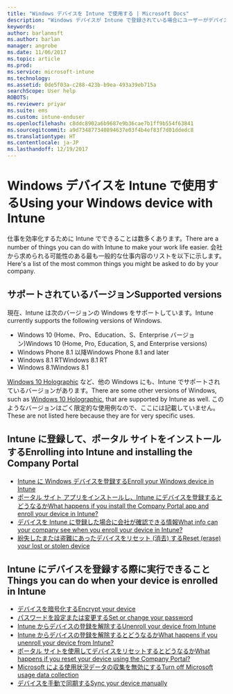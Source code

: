 ```yaml
---
title: "Windows デバイスを Intune で使用する | Microsoft Docs"
description: "Windows デバイスが Intune で登録されている場合にユーザーがデバイスで実行できるタスクへのリンクの一覧"
keywords: 
author: barlanmsft
ms.author: barlan
manager: angrobe
ms.date: 11/06/2017
ms.topic: article
ms.prod: 
ms.service: microsoft-intune
ms.technology: 
ms.assetid: 0de5f03a-c288-423b-b9ea-493a39eb715a
searchScope: User help
ROBOTS: 
ms.reviewer: priyar
ms.suite: ems
ms.custom: intune-enduser
ms.openlocfilehash: c8ddc8902a6b9687e9b36cae7b1ff9b554f63841
ms.sourcegitcommit: a9d734877340894637e03f4b4ef83f7d01ddedc8
ms.translationtype: HT
ms.contentlocale: ja-JP
ms.lasthandoff: 12/19/2017
---
```

# <a name="using-your-windows-device-with-intune"></a><span data-ttu-id="bbada-103">Windows デバイスを Intune で使用する</span><span class="sxs-lookup"><span data-stu-id="bbada-103">Using your Windows device with Intune</span></span>

<span data-ttu-id="bbada-104">仕事を効率化するために Intune でできることは数多くあります。</span><span class="sxs-lookup"><span data-stu-id="bbada-104">There are a number of things you can do with Intune to make your work life easier.</span></span> <span data-ttu-id="bbada-105">会社から求められる可能性のある最も一般的な仕事内容のリストを以下に示します。</span><span class="sxs-lookup"><span data-stu-id="bbada-105">Here's a list of the most common things you might be asked to do by your company.</span></span>

## <a name="supported-versions"></a><span data-ttu-id="bbada-106">サポートされているバージョン</span><span class="sxs-lookup"><span data-stu-id="bbada-106">Supported versions</span></span>

<span data-ttu-id="bbada-107">現在、Intune は次のバージョンの Windows をサポートしています。</span><span class="sxs-lookup"><span data-stu-id="bbada-107">Intune currently supports the following versions of Windows.</span></span>

* <span data-ttu-id="bbada-108">Windows 10 (Home、Pro、Education、S、Enterprise バージョン)</span><span class="sxs-lookup"><span data-stu-id="bbada-108">Windows 10 (Home, Pro, Education, S, and Enterprise versions)</span></span>
* <span data-ttu-id="bbada-109">Windows Phone 8.1 以降</span><span class="sxs-lookup"><span data-stu-id="bbada-109">Windows Phone 8.1 and later</span></span>
* <span data-ttu-id="bbada-110">Windows 8.1 RT</span><span class="sxs-lookup"><span data-stu-id="bbada-110">Windows 8.1 RT</span></span>
* <span data-ttu-id="bbada-111">Windows 8.1</span><span class="sxs-lookup"><span data-stu-id="bbada-111">Windows 8.1</span></span>

<span data-ttu-id="bbada-112">[Windows 10 Holographic](https://www.microsoft.com/hololens) など、他の Windows にも、Intune でサポートされているバージョンがあります。</span><span class="sxs-lookup"><span data-stu-id="bbada-112">There are some other versions of Windows, such as [Windows 10 Holographic](https://www.microsoft.com/hololens), that are supported by Intune as well.</span></span> <span data-ttu-id="bbada-113">このようなバージョンはごく限定的な使用例なので、ここには記載していません。</span><span class="sxs-lookup"><span data-stu-id="bbada-113">These are not listed here because they are for very specific uses.</span></span>

## <a name="enrolling-into-intune-and-installing-the-company-portal"></a><span data-ttu-id="bbada-114">Intune に登録して、ポータル サイトをインストールする</span><span class="sxs-lookup"><span data-stu-id="bbada-114">Enrolling into Intune and installing the Company Portal</span></span>

- [<span data-ttu-id="bbada-115">Intune に Windows デバイスを登録する</span><span class="sxs-lookup"><span data-stu-id="bbada-115">Enroll your Windows device in Intune</span></span>](enroll-your-device-in-intune-windows.md)
- [<span data-ttu-id="bbada-116">ポータル サイト アプリをインストールし、Intune にデバイスを登録するとどうなるか</span><span class="sxs-lookup"><span data-stu-id="bbada-116">What happens if you install the Company Portal app and enroll your device in Intune?</span></span>](what-happens-if-you-install-the-company-portal-app-and-enroll-your-device-in-intune-windows.md)
- [<span data-ttu-id="bbada-117">デバイスを Intune に登録した場合に会社が確認できる情報</span><span class="sxs-lookup"><span data-stu-id="bbada-117">What info can your company see when you enroll your device in Intune?</span></span>](what-info-can-your-company-see-when-you-enroll-your-device-in-intune.md)
- [<span data-ttu-id="bbada-118">紛失したまたは盗難にあったデバイスをリセット (消去) する</span><span class="sxs-lookup"><span data-stu-id="bbada-118">Reset (erase) your lost or stolen device</span></span>](reset-erase-your-device-cpwebsite.md)

## <a name="things-you-can-do-when-your-device-is-enrolled-in-intune"></a><span data-ttu-id="bbada-119">Intune にデバイスを登録する際に実行できること</span><span class="sxs-lookup"><span data-stu-id="bbada-119">Things you can do when your device is enrolled in Intune</span></span>

- [<span data-ttu-id="bbada-120">デバイスを暗号化する</span><span class="sxs-lookup"><span data-stu-id="bbada-120">Encrypt your device</span></span>](encrypt-your-device-windows.md)
- [<span data-ttu-id="bbada-121">パスワードを設定または変更する</span><span class="sxs-lookup"><span data-stu-id="bbada-121">Set or change your password</span></span>](set-or-change-your-password-windows.md)
- [<span data-ttu-id="bbada-122">Intune からデバイスの登録を解除する</span><span class="sxs-lookup"><span data-stu-id="bbada-122">Unenroll your device from Intune</span></span>](unenroll-your-device-from-intune-windows.md)
- [<span data-ttu-id="bbada-123">Intune からデバイスの登録を解除するとどうなるか</span><span class="sxs-lookup"><span data-stu-id="bbada-123">What happens if you unenroll your device from Intune?</span></span>](what-happens-if-you-unenroll-your-device-from-intune-windows.md)
- [<span data-ttu-id="bbada-124">ポータル サイトを使用してデバイスをリセットするとどうなるか</span><span class="sxs-lookup"><span data-stu-id="bbada-124">What happens if you reset your device using the Company Portal?</span></span>](what-happens-if-you-reset-your-device-using-the-company-portal-windows.md)
- [<span data-ttu-id="bbada-125">Microsoft による使用状況データの収集を無効にする</span><span class="sxs-lookup"><span data-stu-id="bbada-125">Turn off Microsoft usage data collection</span></span>](turn-off-microsoft-usage-data-collection-windows.md)
- [<span data-ttu-id="bbada-126">デバイスを手動で同期する</span><span class="sxs-lookup"><span data-stu-id="bbada-126">Sync your device manually</span></span>](sync-your-device-manually-windows.md)
